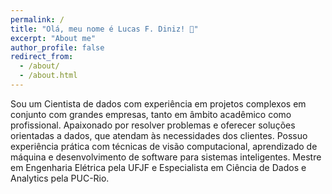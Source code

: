 ```yaml
---
permalink: /
title: "Olá, meu nome é Lucas F. Diniz! 👋"
excerpt: "About me"
author_profile: false
redirect_from: 
  - /about/
  - /about.html
---
```


Sou um Cientista de dados com experiência em projetos complexos em conjunto com grandes empresas, tanto em âmbito acadêmico como profissional. Apaixonado por resolver problemas e oferecer soluções orientadas a dados, que atendam às necessidades dos clientes. Possuo experiência prática com técnicas de visão computacional, aprendizado de máquina e desenvolvimento de software para sistemas inteligentes. Mestre em Engenharia Elétrica pela UFJF e Especialista em Ciência de Dados e Analytics pela PUC-Rio.
